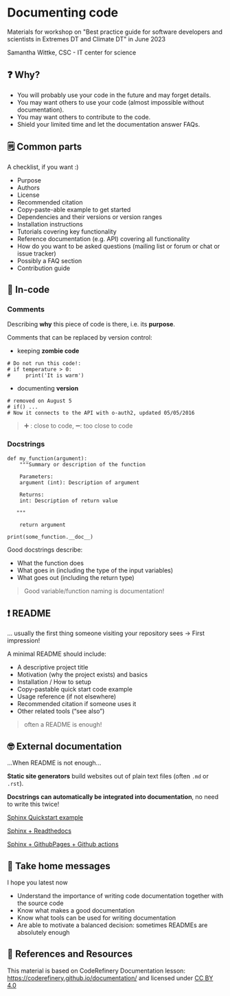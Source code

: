 # Documenting code

Materials for workshop on "Best practice guide for software developers and scientists in Extremes DT and Climate DT" in June 2023

Samantha Wittke, CSC - IT center for science

## ❓ Why?

* You will probably use your code in the future and may forget details.
* You may want others to use your code (almost impossible without documentation).
* You may want others to contribute to the code.
* Shield your limited time and let the documentation answer FAQs.


## 🗒️ Common parts

A checklist, if you want :)

* Purpose
* Authors
* License
* Recommended citation
* Copy-paste-able example to get started
* Dependencies and their versions or version ranges
* Installation instructions
* Tutorials covering key functionality
* Reference documentation (e.g. API) covering all functionality
* How do you want to be asked questions (mailing list or forum or chat or issue tracker)
* Possibly a FAQ section
* Contribution guide


## 🧐 In-code

### Comments

Describing **why** this piece of code is there, i.e. its **purpose**.

Comments that can be replaced by version control:
* keeping **zombie code**

```
# Do not run this code!:
# if temperature > 0:
#     print('It is warm')
```

* documenting **version**

```
# removed on August 5
# if() ...
# Now it connects to the API with o-auth2, updated 05/05/2016
```

> ➕ : close to code, ➖: too close to code

### Docstrings

```
def my_function(argument):
    """Summary or description of the function

    Parameters:
    argument (int): Description of argument

    Returns:
    int: Description of return value

   """

    return argument

print(some_function.__doc__)
```

Good docstrings describe:
* What the function does
* What goes in (including the type of the input variables)
* What goes out (including the return type)


> Good variable/function naming is documentation!


## ❗ README

... usually the first thing someone visiting your repository sees -> First impression!

A minimal README should include:

* A descriptive project title
* Motivation (why the project exists) and basics
* Installation / How to setup
* Copy-pastable quick start code example
* Usage reference (if not elsewhere)
* Recommended citation if someone uses it
* Other related tools (“see also”)

> often a README is enough!

## 🤓 External documentation

...When README is not enough...

**Static site generators** build websites out of plain text files (often `.md` or `.rst`).

**Docstrings can automatically be integrated into documentation**, no need to write this twice!

[Sphinx Quickstart example](https://coderefinery.github.io/documentation/sphinx/#exercise-sphinx-basics)

[Sphinx + Readthedocs](https://sphinx-rtd-tutorial.readthedocs.io/en/latest/index.html)

[Sphinx + GithubPages + Github actions](https://coderefinery.github.io/documentation/gh_workflow/)


## 🏡 Take home messages

I hope you latest now
* Understand the importance of writing code documentation together with the source code
* Know what makes a good documentation
* Know what tools can be used for writing documentation
* Are able to motivate a balanced decision: sometimes READMEs are absolutely enough


## 🐹 References and Resources

This material is based on CodeRefinery Documentation lesson: https://coderefinery.github.io/documentation/ and licensed under [CC BY 4.0](https://creativecommons.org/licenses/by/4.0/)

